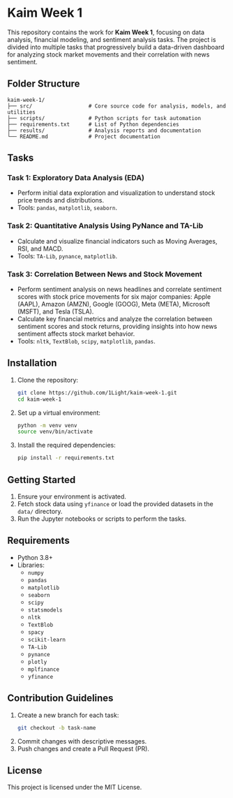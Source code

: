 # Kaim Week 1

This repository contains the work for **Kaim Week 1**, focusing on data analysis, financial modeling, and sentiment analysis tasks. The project is divided into multiple tasks that progressively build a data-driven dashboard for analyzing stock market movements and their correlation with news sentiment.

## Folder Structure

```
kaim-week-1/
├── src/                  # Core source code for analysis, models, and utilities
├── scripts/              # Python scripts for task automation
├── requirements.txt      # List of Python dependencies
├── results/              # Analysis reports and documentation
└── README.md             # Project documentation
```

## Tasks

### Task 1: Exploratory Data Analysis (EDA)
- Perform initial data exploration and visualization to understand stock price trends and distributions.
- Tools: `pandas`, `matplotlib`, `seaborn`.

### Task 2: Quantitative Analysis Using PyNance and TA-Lib
- Calculate and visualize financial indicators such as Moving Averages, RSI, and MACD.
- Tools: `TA-Lib`, `pynance`, `matplotlib`.

### Task 3: Correlation Between News and Stock Movement
- Perform sentiment analysis on news headlines and correlate sentiment scores with stock price movements for six major companies: Apple (AAPL), Amazon (AMZN), Google (GOOG), Meta (META), Microsoft (MSFT), and Tesla (TSLA).
- Calculate key financial metrics and analyze the correlation between sentiment scores and stock returns, providing insights into how news sentiment affects stock market behavior.
- Tools: `nltk`, `TextBlob`, `scipy`, `matplotlib`, `pandas`.

## Installation

1. Clone the repository:
   ```bash
   git clone https://github.com/1Light/kaim-week-1.git
   cd kaim-week-1
   ```

2. Set up a virtual environment:
   ```bash
   python -m venv venv
   source venv/bin/activate
   ```

3. Install the required dependencies:
   ```bash
   pip install -r requirements.txt
   ```

## Getting Started

1. Ensure your environment is activated.
2. Fetch stock data using `yfinance` or load the provided datasets in the `data/` directory.
3. Run the Jupyter notebooks or scripts to perform the tasks.

## Requirements

- Python 3.8+
- Libraries:
  - `numpy`
  - `pandas`
  - `matplotlib`
  - `seaborn`
  - `scipy`
  - `statsmodels`
  - `nltk`
  - `TextBlob`
  - `spacy`
  - `scikit-learn`
  - `TA-Lib`
  - `pynance`
  - `plotly`
  - `mplfinance`
  - `yfinance`

## Contribution Guidelines

1. Create a new branch for each task:
   ```bash
   git checkout -b task-name
   ```
2. Commit changes with descriptive messages.
3. Push changes and create a Pull Request (PR).

## License

This project is licensed under the MIT License.